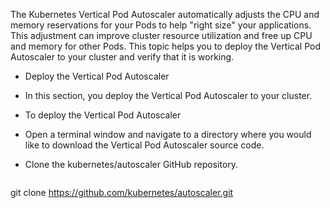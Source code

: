 The Kubernetes Vertical Pod Autoscaler automatically adjusts the CPU and memory reservations for your Pods to help "right size" your applications. This adjustment can improve cluster resource utilization and free up CPU and memory for other Pods. This topic helps you to deploy the Vertical Pod Autoscaler to your cluster and verify that it is working.


- Deploy the Vertical Pod Autoscaler

- In this section, you deploy the Vertical Pod Autoscaler to your cluster.

- To deploy the Vertical Pod Autoscaler
- Open a terminal window and navigate to a directory where you would like to download the Vertical Pod Autoscaler source code.

- Clone the kubernetes/autoscaler GitHub repository.
  ```
git clone https://github.com/kubernetes/autoscaler.git
  ```
